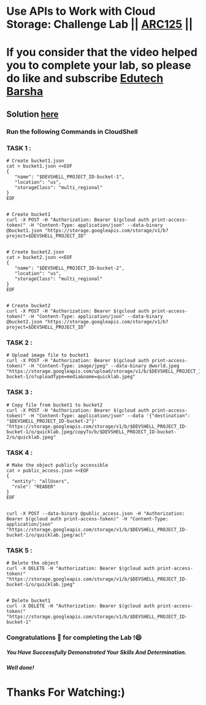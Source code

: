 # Use APIs to Work with Cloud Storage: Challenge Lab || [ARC125](https://www.cloudskillsboost.google/games/5044/labs/32926) ||

# If you consider that the video helped you to complete your lab, so please do like and subscribe [Edutech Barsha](https://www.youtube.com/@edutechbarsha)
## Solution [here](https://youtu.be/k0zY4o6NbnY)

### Run the following Commands in CloudShell

### TASK 1 :

```
# Create bucket1.json
cat > bucket1.json <<EOF
{  
   "name": "$DEVSHELL_PROJECT_ID-bucket-1",
   "location": "us",
   "storageClass": "multi_regional"
}
EOF


# Create bucket1
curl -X POST -H "Authorization: Bearer $(gcloud auth print-access-token)" -H "Content-Type: application/json" --data-binary @bucket1.json "https://storage.googleapis.com/storage/v1/b?project=$DEVSHELL_PROJECT_ID"


# Create bucket2.json
cat > bucket2.json <<EOF
{  
   "name": "$DEVSHELL_PROJECT_ID-bucket-2",
   "location": "us",
   "storageClass": "multi_regional"
}
EOF


# Create bucket2
curl -X POST -H "Authorization: Bearer $(gcloud auth print-access-token)" -H "Content-Type: application/json" --data-binary @bucket2.json "https://storage.googleapis.com/storage/v1/b?project=$DEVSHELL_PROJECT_ID"
```

### TASK 2 :

```
# Upload image file to bucket1
curl -X POST -H "Authorization: Bearer $(gcloud auth print-access-token)" -H "Content-Type: image/jpeg" --data-binary @world.jpeg "https://storage.googleapis.com/upload/storage/v1/b/$DEVSHELL_PROJECT_ID-bucket-1/o?uploadType=media&name=quicklab.jpeg"
```

### TASK 3 :

```
# Copy file from bucket1 to bucket2
curl -X POST -H "Authorization: Bearer $(gcloud auth print-access-token)" -H "Content-Type: application/json" --data '{"destination": "$DEVSHELL_PROJECT_ID-bucket-2"}' "https://storage.googleapis.com/storage/v1/b/$DEVSHELL_PROJECT_ID-bucket-1/o/quicklab.jpeg/copyTo/b/$DEVSHELL_PROJECT_ID-bucket-2/o/quicklab.jpeg"
```

### TASK 4 :

```
# Make the object publicly accessible
cat > public_access.json <<EOF
{
  "entity": "allUsers",
  "role": "READER"
}
EOF


curl -X POST --data-binary @public_access.json -H "Authorization: Bearer $(gcloud auth print-access-token)" -H "Content-Type: application/json" "https://storage.googleapis.com/storage/v1/b/$DEVSHELL_PROJECT_ID-bucket-1/o/quicklab.jpeg/acl"
```

### TASK 5 :

```
# Delete the object
curl -X DELETE -H "Authorization: Bearer $(gcloud auth print-access-token)" "https://storage.googleapis.com/storage/v1/b/$DEVSHELL_PROJECT_ID-bucket-1/o/quicklab.jpeg"


# Delete bucket1
curl -X DELETE -H "Authorization: Bearer $(gcloud auth print-access-token)" "https://storage.googleapis.com/storage/v1/b/$DEVSHELL_PROJECT_ID-bucket-1"
```

### Congratulations 🎉 for completing the Lab !😄

##### *You Have Successfully Demonstrated Your Skills And Determination.*

#### *Well done!*

# Thanks For Watching:)
